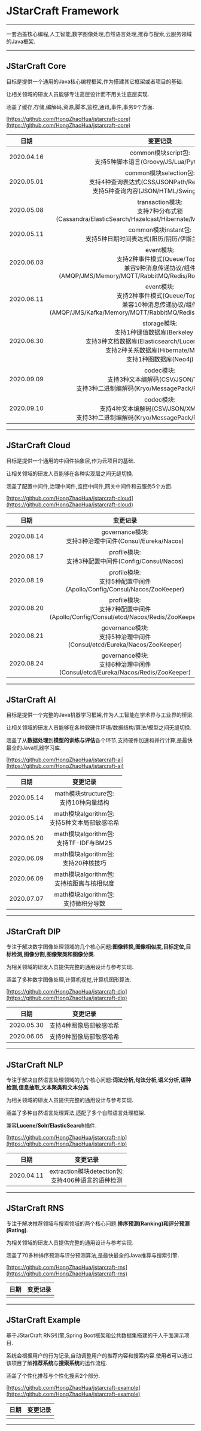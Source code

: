 # JStarCraft Framework

****

一套涵盖核心编程,人工智能,数字图像处理,自然语言处理,推荐与搜索,云服务领域的Java框架.

****

## JStarCraft Core

目标是提供一个通用的Java核心编程框架,作为搭建其它框架或者项目的基础.

让相关领域的研发人员能够专注高层设计而不用关注底层实现.

涵盖了缓存,存储,编解码,资源,脚本,监控,通讯,事件,事务9个方面.

[https://github.com/HongZhaoHua/jstarcraft-core](https://github.com/HongZhaoHua/jstarcraft-core)

| 日期 | 变更记录 |
| :----: | :----: |
| 2020.04.16 | common模块script包:<br/>支持5种脚本语言(Groovy/JS/Lua/Python/Ruby) |
| 2020.05.01 | common模块selection包:<br/>支持4种查询表达式(CSS/JSONPath/RegExp/XPath)<br/>支持5种查询内容(JSON/HTML/Swing/Text/XML) |
| 2020.05.08 | transaction模块:<br/>支持7种分布式锁(Cassandra/ElasticSearch/Hazelcast/Hibernate/Mongo/Redis/ZooKeeper) |
| 2020.05.11 | common模块instant包:<br/>支持5种日期时间表达式(阳历/阴历/伊斯兰历/节气/间隔) |
| 2020.06.03 | event模块:<br/>支持2种事件模式(Queue/Topic)<br/>兼容9种消息传递协议/组件(AMQP/JMS/Memory/MQTT/RabbitMQ/Redis/RocketMQ/STOMP/Vert.x) |
| 2020.06.11 | event模块:<br/>支持2种事件模式(Queue/Topic)<br/>兼容10种消息传递协议/组件(AMQP/JMS/Kafka/Memory/MQTT/RabbitMQ/Redis/RocketMQ/STOMP/Vert.x) |
| 2020.06.30 | storage模块:<br/>支持1种键值数据库(Berkeley DB)<br/>支持3种文档数据库(Elasticsearch/Lucene/Mongo DB)<br/>支持2种关系数据库(Hibernate/MyBatis)<br/>支持1种图数据库(Neo4j) |
| 2020.09.09 | codec模块:<br/>支持3种文本编解码(CSV/JSON/YAML)<br/>支持3种二进制编解码(Kryo/MessagePack/Protocol Buffer X) |
| 2020.09.10 | codec模块:<br/>支持4种文本编解码(CSV/JSON/XML/YAML)<br/>支持3种二进制编解码(Kryo/MessagePack/Protocol Buffer X) |

****

## JStarCraft Cloud

目标是提供一个通用的中间件抽象层,作为云项目的基础.

让相关领域的研发人员能够在各种实现层之间无缝切换.

涵盖了配置中间件,治理中间件,监控中间件,网关中间件和云服务5个方面.

[https://github.com/HongZhaoHua/jstarcraft-cloud](https://github.com/HongZhaoHua/jstarcraft-cloud)

| 日期 | 变更记录 |
| :----: | :----: |
| 2020.08.14 | governance模块:<br/>支持3种治理中间件(Consul/Eureka/Nacos) |
| 2020.08.17 | profile模块:<br/>支持3种配置中间件(Config/Consul/Nacos) |
| 2020.08.19 | profile模块:<br/>支持5种配置中间件(Apollo/Config/Consul/Nacos/ZooKeeper) |
| 2020.08.20 | profile模块:<br/>支持7种配置中间件(Apollo/Config/Consul/etcd/Nacos/Redis/ZooKeeper) |
| 2020.08.21 | governance模块:<br/>支持5种治理中间件(Consul/etcd/Eureka/Nacos/ZooKeeper) |
| 2020.08.24 | governance模块:<br/>支持6种治理中间件(Consul/etcd/Eureka/Nacos/Redis/ZooKeeper) |

****

## JStarCraft AI

目标是提供一个完整的Java机器学习框架,作为人工智能在学术界与工业界的桥梁.

让相关领域的研发人员能够在各种软硬件环境/数据结构/算法/模型之间无缝切换.

涵盖了从**数据处理**到**模型的训练与评估**各个环节,支持硬件加速和并行计算,是最快最全的Java机器学习库.

[https://github.com/HongZhaoHua/jstarcraft-ai](https://github.com/HongZhaoHua/jstarcraft-ai)

| 日期 | 变更记录 |
| :----: | :----: |
| 2020.05.14 | math模块structure包:<br/>支持10种向量结构 |
| 2020.05.14 | math模块algorithm包:<br/>支持5种文本局部敏感哈希 |
| 2020.05.20 | math模块algorithm包:<br/>支持TF-IDF与BM25 |
| 2020.06.09 | math模块algorithm包:<br/>支持20种核技巧 |
| 2020.06.09 | math模块algorithm包:<br/>支持核距离与核相似度 |
| 2020.07.07 | math模块algorithm包:<br/>支持微积分导数 |

****

## JStarCraft DIP

专注于解决数字图像处理领域的几个核心问题:**图像转换,图像相似度,目标定位,目标检测,图像分割,图像聚类和图像分类**.

为相关领域的研发人员提供完整的通用设计与参考实现.

涵盖了多种数字图像处理,计算机视觉,计算机图形算法.

[https://github.com/HongZhaoHua/jstarcraft-dip](https://github.com/HongZhaoHua/jstarcraft-dip)

| 日期 | 变更记录 |
| :----: | :----: |
| 2020.05.30 | 支持4种图像局部敏感哈希 |
| 2020.06.05 | 支持9种图像局部敏感哈希 |

****

## JStarCraft NLP

专注于解决自然语言处理领域的几个核心问题:**词法分析,句法分析,语义分析,语种检测,信息抽取,文本聚类和文本分类**.

为相关领域的研发人员提供完整的通用设计与参考实现.

涵盖了多种自然语言处理算法,适配了多个自然语言处理框架.

兼容**Lucene/Solr/ElasticSearch**插件.

[https://github.com/HongZhaoHua/jstarcraft-nlp](https://github.com/HongZhaoHua/jstarcraft-nlp)

| 日期 | 变更记录 |
| :----: | :----: |
| 2020.04.11 | extraction模块detection包:<br/>支持406种语言的语种检测 |

****

## JStarCraft RNS

专注于解决推荐领域与搜索领域的两个核心问题:**排序预测(Ranking)和评分预测(Rating)**.

为相关领域的研发人员提供完整的通用设计与参考实现.

涵盖了70多种排序预测与评分预测算法,是最快最全的Java推荐与搜索引擎.

[https://github.com/HongZhaoHua/jstarcraft-rns](https://github.com/HongZhaoHua/jstarcraft-rns)

| 日期 | 变更记录 |
| :----: | :----: |
|  |  |

****

## JStarCraft Example

基于JStarCraft RNS引擎,Spring Boot框架和公共数据集搭建的千人千面演示项目. 

系统会根据用户的行为记录,自动调整用户的推荐内容和搜索内容.使用者可以通过该项目了解**推荐系统**与**搜索系统**的运作流程. 

涵盖了个性化推荐与个性化搜索2个部分.

[https://github.com/HongZhaoHua/jstarcraft-example](https://github.com/HongZhaoHua/jstarcraft-example)

| 日期 | 变更记录 |
| :----: | :----: |
|  |  |

****